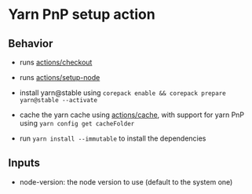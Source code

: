 # Yarn PnP setup action

## Behavior

- runs [actions/checkout](https://github.com/actions/checkout)

- runs [actions/setup-node](https://github.com/actions/setup-node)

- install yarn@stable using `corepack enable && corepack prepare yarn@stable --activate`

- cache the yarn cache using [actions/cache](https://github.com/actions/cache), with support for yarn PnP using `yarn config get cacheFolder`

- run `yarn install --immutable` to install the dependencies

## Inputs

- node-version: the node version to use (default to the system one)
